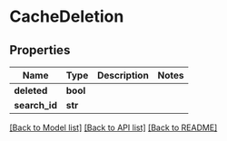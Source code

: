 # CacheDeletion


## Properties
Name | Type | Description | Notes
------------ | ------------- | ------------- | -------------
**deleted** | **bool** |  | 
**search_id** | **str** |  | 

[[Back to Model list]](../README.md#documentation-for-models) [[Back to API list]](../README.md#documentation-for-api-endpoints) [[Back to README]](../README.md)


